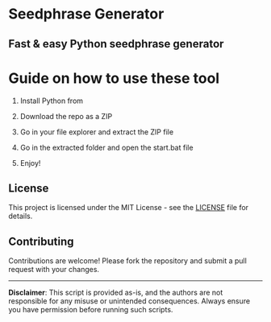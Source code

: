 # Seedphrase Generator          
            
## Fast & easy Python seedphrase generator             
                   
# Guide on how to use these tool                 
                
1. Install Python from             
      
2. Download the repo as a ZIP             
        
3. Go in your file explorer and extract the ZIP file       
               
4. Go in the extracted folder and open the start.bat file         
                
5. Enjoy!              
                    
## License                 
         
This project is licensed under the MIT License - see the [LICENSE](LICENSE) file for details.                     
       
## Contributing       
           
Contributions are welcome! Please fork the repository and submit a pull request with your changes.              
           
---          
             
**Disclaimer**: This script is provided as-is, and the authors are not responsible for any misuse or unintended consequences. Always ensure you have permission before running such scripts.              